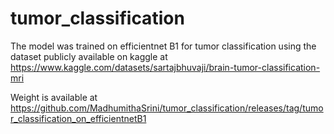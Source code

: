 # tumor_classification
The model was trained on efficientnet B1 for tumor classification using the dataset publicly available on kaggle at https://www.kaggle.com/datasets/sartajbhuvaji/brain-tumor-classification-mri

Weight is available at https://github.com/MadhumithaSrini/tumor_classification/releases/tag/tumor_classification_on_efficientnetB1
